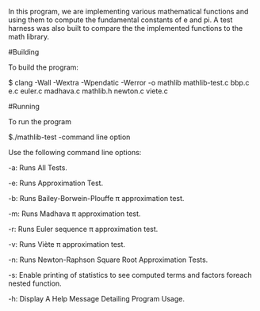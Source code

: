 In this program, we are implementing various mathematical functions and using them to compute the fundamental constants of e and pi. A test harness was also built to compare the the implemented functions to the math library.  

#Building

To build the program:

$ clang -Wall -Wextra -Wpendatic -Werror -o mathlib mathlib-test.c bbp.c e.c euler.c madhava.c mathlib.h newton.c viete.c

#Running

To run the program

$./mathlib-test -command line option

Use the following command line options:

 -a: Runs All Tests.
 
 -e: Runs Approximation Test.
 
 -b: Runs Bailey-Borwein-Plouffe π approximation test.
 
 -m: Runs Madhava π approximation test.
 
 -r: Runs Euler sequence π approximation test.
 
 -v: Runs Viète π approximation test.
 
 -n: Runs Newton-Raphson Square Root Approximation Tests.
 
 -s: Enable printing of statistics to see computed terms and factors foreach nested function.
 
 -h: Display A Help Message Detailing Program Usage.
